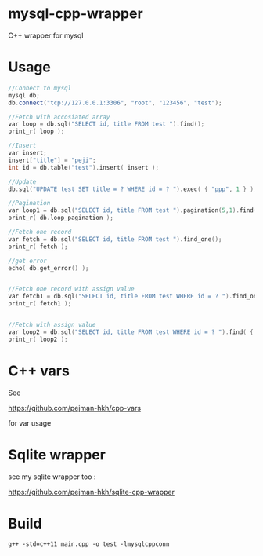 # mysql-cpp-wrapper
C++ wrapper for mysql

# Usage

```c++
//Connect to mysql
mysql db;
db.connect("tcp://127.0.0.1:3306", "root", "123456", "test");

//Fetch with accosiated array
var loop = db.sql("SELECT id, title FROM test ").find();
print_r( loop );

//Insert
var insert;
insert["title"] = "peji";
int id = db.table("test").insert( insert );

//Update
db.sql("UPDATE test SET title = ? WHERE id = ? ").exec( { "ppp", 1 } );

//Pagination
var loop1 = db.sql("SELECT id, title FROM test ").pagination(5,1).find();
print_r( db.loop_pagination );

//Fetch one record
var fetch = db.sql("SELECT id, title FROM test ").find_one();
print_r( fetch );

//get error
echo( db.get_error() );


//Fetch one record with assign value
var fetch1 = db.sql("SELECT id, title FROM test WHERE id = ? ").find_one( { 1 } );
print_r( fetch1 );


//Fetch with assign value
var loop2 = db.sql("SELECT id, title FROM test WHERE id = ? ").find( { 1 } );
print_r( loop2 );
```

# C++ vars
See

https://github.com/pejman-hkh/cpp-vars

for var usage

# Sqlite wrapper
see my sqlite wrapper too :

https://github.com/pejman-hkh/sqlite-cpp-wrapper


# Build
```
g++ -std=c++11 main.cpp -o test -lmysqlcppconn
```

